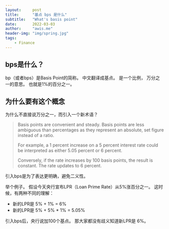 ```yaml
---
layout:     post
title:      "基点 bps 是什么"
subtitle:   "What's basis point"
date:       2022-03-03
author:     "awis.me"
header-img: "img/spring.jpg"
tags:
    - Finance
---
```



## bps是什么？

bp（或者bps）是Basis Point的简称。 中文翻译成基点。 是一个比例， 万分之一的意思。 也就是1%的百分之一。

## 为什么要有这个概念

为什么不直接说万分之一，而引入一个新术语？

> Basis points are convenient and steady. Basis points are less ambiguous than percentages as they represent an absolute, set figure instead of a ratio.
>
> For example, a 1 percent increase on a 5 percent interest rate could be interpreted as either 5.05 percent or 6 percent.
>
> Conversely, if the rate increases by 100 basis points, the result is constant. The rate updates to 6 percent.

引入bps是为了表达更明确，避免二义性。 

举个例子。 假设今天央行宣布LPR（Loan Prime Rate）从5%涨百分之一。 这时候，有两种不同的理解：

- 新的LPR是  5% + 1% = 6%
- 新的LPR是  5% + 5% * 1% = 5.05%

引入bps后，央行说加100个基点。 那大家都没有歧义知道新LPR是 6%。
